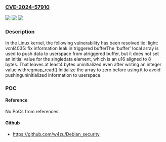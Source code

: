 ### [CVE-2024-57910](https://cve.mitre.org/cgi-bin/cvename.cgi?name=CVE-2024-57910)
![](https://img.shields.io/static/v1?label=Product&message=Linux&color=blue)
![](https://img.shields.io/static/v1?label=Version&message=da8ef748fec2d55db0ae424ab40eee0c737564aa%3C%2013e56229fc81051a42731046e200493c4a7c28ff%20&color=brighgreen)
![](https://img.shields.io/static/v1?label=Vulnerability&message=n%2Fa&color=brighgreen)

### Description

In the Linux kernel, the following vulnerability has been resolved:iio: light: vcnl4035: fix information leak in triggered bufferThe 'buffer' local array is used to push data to userspace from atriggered buffer, but it does not set an initial value for the singledata element, which is an u16 aligned to 8 bytes. That leaves at least4 bytes uninitialized even after writing an integer value withregmap_read().Initialize the array to zero before using it to avoid pushinguninitialized information to userspace.

### POC

#### Reference
No PoCs from references.

#### Github
- https://github.com/w4zu/Debian_security

